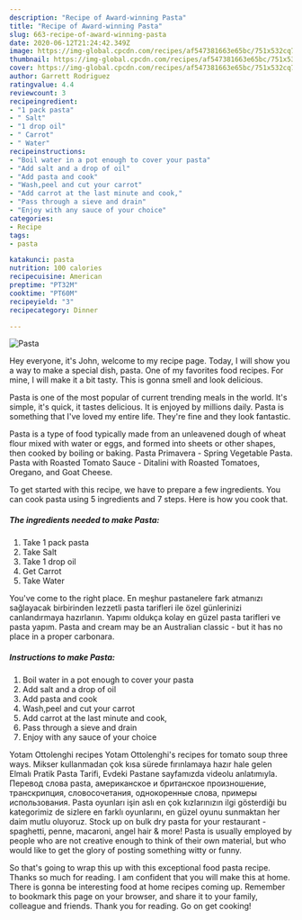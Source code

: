 ```yaml
---
description: "Recipe of Award-winning Pasta"
title: "Recipe of Award-winning Pasta"
slug: 663-recipe-of-award-winning-pasta
date: 2020-06-12T21:24:42.349Z
image: https://img-global.cpcdn.com/recipes/af547381663e65bc/751x532cq70/pasta-recipe-main-photo.jpg
thumbnail: https://img-global.cpcdn.com/recipes/af547381663e65bc/751x532cq70/pasta-recipe-main-photo.jpg
cover: https://img-global.cpcdn.com/recipes/af547381663e65bc/751x532cq70/pasta-recipe-main-photo.jpg
author: Garrett Rodriguez
ratingvalue: 4.4
reviewcount: 3
recipeingredient:
- "1 pack pasta"
- " Salt"
- "1 drop oil"
- " Carrot"
- " Water"
recipeinstructions:
- "Boil water in a pot enough to cover your pasta"
- "Add salt and a drop of oil"
- "Add pasta and cook"
- "Wash,peel and cut your carrot"
- "Add carrot at the last minute and cook,"
- "Pass through a sieve and drain"
- "Enjoy with any sauce of your choice"
categories:
- Recipe
tags:
- pasta

katakunci: pasta 
nutrition: 100 calories
recipecuisine: American
preptime: "PT32M"
cooktime: "PT60M"
recipeyield: "3"
recipecategory: Dinner

---
```



![Pasta](https://img-global.cpcdn.com/recipes/af547381663e65bc/751x532cq70/pasta-recipe-main-photo.jpg)

Hey everyone, it's John, welcome to my recipe page. Today, I will show you a way to make a special dish, pasta. One of my favorites food recipes. For mine, I will make it a bit tasty. This is gonna smell and look delicious.

Pasta is one of the most popular of current trending meals in the world. It's simple, it's quick, it tastes delicious. It is enjoyed by millions daily. Pasta is something that I've loved my entire life. They're fine and they look fantastic.

Pasta is a type of food typically made from an unleavened dough of wheat flour mixed with water or eggs, and formed into sheets or other shapes, then cooked by boiling or baking. Pasta Primavera - Spring Vegetable Pasta. Pasta with Roasted Tomato Sauce - Ditalini with Roasted Tomatoes, Oregano, and Goat Cheese.


To get started with this recipe, we have to prepare a few ingredients. You can cook pasta using 5 ingredients and 7 steps. Here is how you cook that.

<!--inarticleads1-->

##### The ingredients needed to make Pasta:

1. Take 1 pack pasta
1. Take  Salt
1. Take 1 drop oil
1. Get  Carrot
1. Take  Water


You&#39;ve come to the right place. En meşhur pastanelere fark atmanızı sağlayacak birbirinden lezzetli pasta tarifleri ile özel günlerinizi canlandırmaya hazırlanın. Yapımı oldukça kolay en güzel pasta tarifleri ve pasta yapım. Pasta and cream may be an Australian classic - but it has no place in a proper carbonara. 

<!--inarticleads2-->

##### Instructions to make Pasta:

1. Boil water in a pot enough to cover your pasta
1. Add salt and a drop of oil
1. Add pasta and cook
1. Wash,peel and cut your carrot
1. Add carrot at the last minute and cook,
1. Pass through a sieve and drain
1. Enjoy with any sauce of your choice


Yotam Ottolenghi recipes Yotam Ottolenghi&#39;s recipes for tomato soup three ways. Mikser kullanmadan çok kısa sürede fırınlamaya hazır hale gelen Elmalı Pratik Pasta Tarifi, Evdeki Pastane sayfamızda videolu anlatımıyla. Перевод слова pasta, американское и британское произношение, транскрипция, словосочетания, однокоренные слова, примеры использования. Pasta oyunları işin aslı en çok kızlarınızın ilgi gösterdiği bu kategorimiz de sizlere en farklı oyunlarını, en güzel oyunu sunmaktan her daim mutlu oluyoruz. Stock up on bulk dry pasta for your restaurant - spaghetti, penne, macaroni, angel hair &amp; more! Pasta is usually employed by people who are not creative enough to think of their own material, but who would like to get the glory of posting something witty or funny. 

So that's going to wrap this up with this exceptional food pasta recipe. Thanks so much for reading. I am confident that you will make this at home. There is gonna be interesting food at home recipes coming up. Remember to bookmark this page on your browser, and share it to your family, colleague and friends. Thank you for reading. Go on get cooking!
